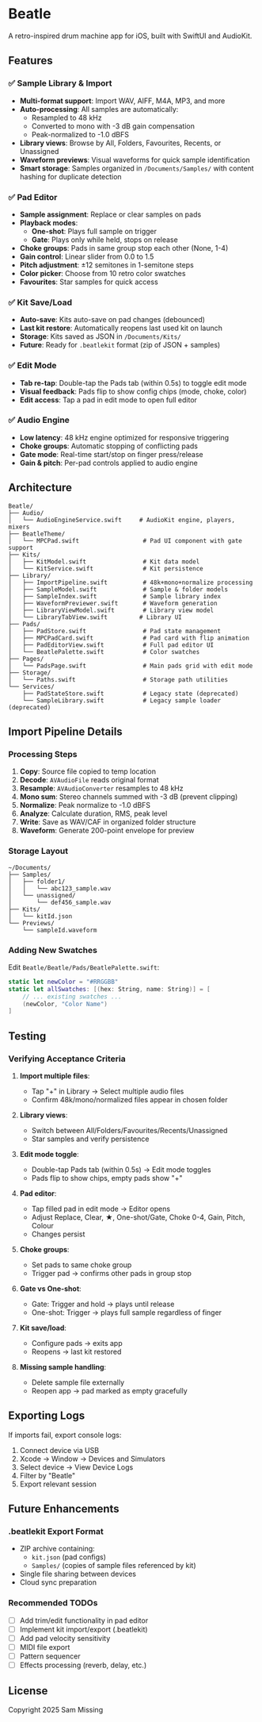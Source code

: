 # Beatle

A retro-inspired drum machine app for iOS, built with SwiftUI and AudioKit.

## Features

### ✅ Sample Library & Import
- **Multi-format support**: Import WAV, AIFF, M4A, MP3, and more
- **Auto-processing**: All samples are automatically:
  - Resampled to 48 kHz
  - Converted to mono with -3 dB gain compensation
  - Peak-normalized to -1.0 dBFS
- **Library views**: Browse by All, Folders, Favourites, Recents, or Unassigned
- **Waveform previews**: Visual waveforms for quick sample identification
- **Smart storage**: Samples organized in `/Documents/Samples/` with content hashing for duplicate detection

### ✅ Pad Editor
- **Sample assignment**: Replace or clear samples on pads
- **Playback modes**: 
  - **One-shot**: Plays full sample on trigger
  - **Gate**: Plays only while held, stops on release
- **Choke groups**: Pads in same group stop each other (None, 1-4)
- **Gain control**: Linear slider from 0.0 to 1.5
- **Pitch adjustment**: ±12 semitones in 1-semitone steps
- **Color picker**: Choose from 10 retro color swatches
- **Favourites**: Star samples for quick access

### ✅ Kit Save/Load
- **Auto-save**: Kits auto-save on pad changes (debounced)
- **Last kit restore**: Automatically reopens last used kit on launch
- **Storage**: Kits saved as JSON in `/Documents/Kits/`
- **Future**: Ready for `.beatlekit` format (zip of JSON + samples)

### ✅ Edit Mode
- **Tab re-tap**: Double-tap the Pads tab (within 0.5s) to toggle edit mode
- **Visual feedback**: Pads flip to show config chips (mode, choke, color)
- **Edit access**: Tap a pad in edit mode to open full editor

### ✅ Audio Engine
- **Low latency**: 48 kHz engine optimized for responsive triggering
- **Choke groups**: Automatic stopping of conflicting pads
- **Gate mode**: Real-time start/stop on finger press/release
- **Gain & pitch**: Per-pad controls applied to audio engine

## Architecture

```
Beatle/
├── Audio/
│   └── AudioEngineService.swift     # AudioKit engine, players, mixers
├── BeatleTheme/
│   └── MPCPad.swift                  # Pad UI component with gate support
├── Kits/
│   ├── KitModel.swift                # Kit data model
│   └── KitService.swift              # Kit persistence
├── Library/
│   ├── ImportPipeline.swift          # 48k+mono+normalize processing
│   ├── SampleModel.swift             # Sample & folder models
│   ├── SampleIndex.swift             # Sample library index
│   ├── WaveformPreviewer.swift       # Waveform generation
│   ├── LibraryViewModel.swift        # Library view model
│   └── LibraryTabView.swift         # Library UI
├── Pads/
│   ├── PadStore.swift                # Pad state management
│   ├── MPCPadCard.swift              # Pad card with flip animation
│   ├── PadEditorView.swift           # Full pad editor UI
│   └── BeatlePalette.swift           # Color swatches
├── Pages/
│   └── PadsPage.swift                # Main pads grid with edit mode
├── Storage/
│   └── Paths.swift                   # Storage path utilities
└── Services/
    ├── PadStateStore.swift           # Legacy state (deprecated)
    └── SampleLibrary.swift           # Legacy sample loader (deprecated)
```

## Import Pipeline Details

### Processing Steps
1. **Copy**: Source file copied to temp location
2. **Decode**: `AVAudioFile` reads original format
3. **Resample**: `AVAudioConverter` resamples to 48 kHz
4. **Mono sum**: Stereo channels summed with -3 dB (prevent clipping)
5. **Normalize**: Peak normalize to -1.0 dBFS
6. **Analyze**: Calculate duration, RMS, peak level
7. **Write**: Save as WAV/CAF in organized folder structure
8. **Waveform**: Generate 200-point envelope for preview

### Storage Layout
```
~/Documents/
├── Samples/
│   ├── folder1/
│   │   └── abc123_sample.wav
│   └── unassigned/
│       └── def456_sample.wav
├── Kits/
│   └── kitId.json
└── Previews/
    └── sampleId.waveform
```

### Adding New Swatches
Edit `Beatle/Beatle/Pads/BeatlePalette.swift`:
```swift
static let newColor = "#RRGGBB"
static let allSwatches: [(hex: String, name: String)] = [
    // ... existing swatches ...
    (newColor, "Color Name")
]
```

## Testing

### Verifying Acceptance Criteria

1. **Import multiple files**:
   - Tap "+" in Library → Select multiple audio files
   - Confirm 48k/mono/normalized files appear in chosen folder

2. **Library views**:
   - Switch between All/Folders/Favourites/Recents/Unassigned
   - Star samples and verify persistence

3. **Edit mode toggle**:
   - Double-tap Pads tab (within 0.5s) → Edit mode toggles
   - Pads flip to show chips, empty pads show "+"

4. **Pad editor**:
   - Tap filled pad in edit mode → Editor opens
   - Adjust Replace, Clear, ★, One-shot/Gate, Choke 0-4, Gain, Pitch, Colour
   - Changes persist

5. **Choke groups**:
   - Set pads to same choke group
   - Trigger pad → confirms other pads in group stop

6. **Gate vs One-shot**:
   - Gate: Trigger and hold → plays until release
   - One-shot: Trigger → plays full sample regardless of finger

7. **Kit save/load**:
   - Configure pads → exits app
   - Reopens → last kit restored

8. **Missing sample handling**:
   - Delete sample file externally
   - Reopen app → pad marked as empty gracefully

## Exporting Logs

If imports fail, export console logs:
1. Connect device via USB
2. Xcode → Window → Devices and Simulators
3. Select device → View Device Logs
4. Filter by "Beatle"
5. Export relevant session

## Future Enhancements

### .beatlekit Export Format
- ZIP archive containing:
  - `kit.json` (pad configs)
  - `Samples/` (copies of sample files referenced by kit)
- Single file sharing between devices
- Cloud sync preparation

### Recommended TODOs
- [ ] Add trim/edit functionality in pad editor
- [ ] Implement kit import/export (.beatlekit)
- [ ] Add pad velocity sensitivity
- [ ] MIDI file export
- [ ] Pattern sequencer
- [ ] Effects processing (reverb, delay, etc.)

## License

Copyright 2025 Sam Missing
